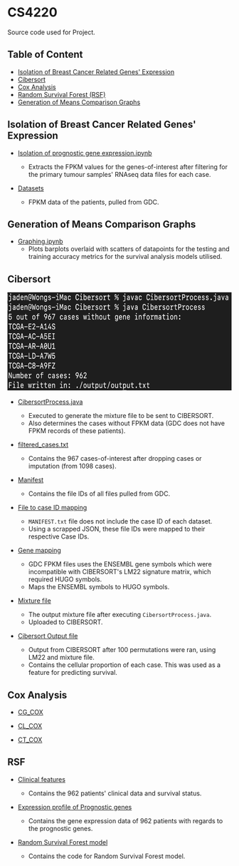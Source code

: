 # CS4220
Source code used for Project.

## Table of Content

* [Isolation of Breast Cancer Related Genes' Expression](#Isolation-of-Breast-Cancer-Related-Genes'-Expression)
* [Cibersort](#Cibersort)
* [Cox Analysis](#Cox-Analysis)
* [Random Survival Forest (RSF)](#RSF)
* [Generation of Means Comparison Graphs](#Generation-of-Means-Comparison-Graphs)


## Isolation of Breast Cancer Related Genes' Expression

* [Isolation of prognostic gene expression.ipynb](https://github.com/jadenwjh/CS4220/blob/main/Isolation%20of%20Breast%20Cancer%20Related%20Genes'%20Expression/Isolation%20of%20prognostic%20gene%20expression.ipynb)
    * Extracts the FPKM values for the genes-of-interest after filtering for the primary tumour samples' RNAseq data files for each case.

* [Datasets](https://github.com/jadenwjh/CS4220/tree/main/Isolation%20of%20Breast%20Cancer%20Related%20Genes'%20Expression/datasets)
    * FPKM data of the patients, pulled from GDC.


## Generation of Means Comparison Graphs

* [Graphing.ipynb](https://github.com/jadenwjh/CS4220/tree/main/Graphing.ipynb)
    * Plots barplots overlaid with scatters of datapoints for the testing and training accuracy metrics for the survival analysis models utilised.


## Cibersort

<img src="Cibersort/Cibersort.png" width="600" height="220"/>

* [CibersortProcess.java](https://github.com/jadenwjh/CS4220/blob/main/Cibersort/CibersortProcess.java)
    * Executed to generate the mixture file to be sent to CIBERSORT.
    * Also determines the cases without FPKM data (GDC does not have FPKM records of these patients).

* [filtered_cases.txt](https://github.com/jadenwjh/CS4220/blob/main/Cibersort/filtered_cases.txt)
    * Contains the 967 cases-of-interest after dropping cases or imputation (from 1098 cases).

* [Manifest](https://github.com/jadenwjh/CS4220/blob/main/Cibersort/MANIFEST.txt)
    * Contains the file IDs of all files pulled from GDC.

* [File to case ID mapping](https://github.com/jadenwjh/CS4220/tree/main/Cibersort/file_case_mapping)
    * `MANIFEST.txt` file does not include the case ID of each dataset.
    * Using a scrapped JSON, these file IDs were mapped to their respective Case IDs.

* [Gene mapping](https://github.com/jadenwjh/CS4220/tree/main/Cibersort/gene_mapping)
    * GDC FPKM files uses the ENSEMBL gene symbols which were incompatible with CIBERSORT's LM22 signature matrix, which required HUGO symbols.
    * Maps the ENSEMBL symbols to HUGO symbols.

* [Mixture file](https://github.com/jadenwjh/CS4220/tree/main/Cibersort/output/output.txt)
    * The output mixture file after executing `CibersortProcess.java`.
    * Uploaded to CIBERSORT.

* [Cibersort Output file](https://github.com/jadenwjh/CS4220/tree/main/Cibersort/CIBERSORT.Output_Job4.csv)
    * Output from CIBERSORT after 100 permutations were ran, using LM22 and mixture file.
    * Contains the cellular proportion of each case. This was used as a feature for predicting survival.


## Cox Analysis

* [CG_COX](https://github.com/jadenwjh/CS4220/blob/main/Cox%20Analysis/CG_COX.ipynb)

* [CL_COX](https://github.com/jadenwjh/CS4220/blob/main/Cox%20Analysis/CL_COX.ipynb)

* [CT_COX](https://github.com/jadenwjh/CS4220/blob/main/Cox%20Analysis/CT_COX.ipynb)


## RSF

* [Clinical features](https://github.com/jadenwjh/CS4220/blob/main/RSF/clinical%20features%2By.csv)
    * Contains the 962 patients' clinical data and survival status.

* [Expression profile of Prognostic genes](https://github.com/jadenwjh/CS4220/blob/main/RSF/prognostic%20genes.csv)
    * Contains the gene expression data of 962 patients with regards to the prognostic genes.

* [Random Survival Forest model](https://github.com/jadenwjh/CS4220/blob/main/RSF/RSF.ipynb)
    * Contains the code for Random Survival Forest model.